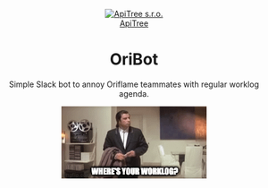 <p align="center">
<a href="https://github.com/ApiTreeCZ">
<img alt="ApiTree s.r.o." src="https://www.apitree.cz/static/images/logo-header.svg" width="120" />
<br>
ApiTree
</a>
</p>
<h1 align="center">OriBot</h1>

<p align="center">
Simple Slack bot to annoy Oriflame teammates with regular worklog agenda.
</p>

<p align="center">
<img alt="Where's your worklog?" src="./public/wheres-your-worklog.gif">
</p>
